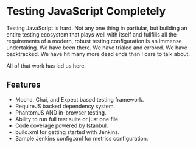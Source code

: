 # Testing JavaScript Completely

Testing JavaScript is hard. Not any one thing in partiular, but building an entire testing ecosystem
that plays well with itself and fullfills all the requirements of a modern, robust testing configuration
is an immense undertaking. We have been there. We have trialed and errored. We have backtracked. We have
hit many more dead ends than I care to talk about.

All of that work has led us here.

## Features

* Mocha, Chai, and Expect based testing framework.
* RequireJS backed dependency system.
* PhantomJS AND in-browser testing.
* Ability to run full test suite or just one file.
* Code coverage powered by Istanbul.
* build.xml for getting started with Jenkins.
* Sample Jenkins config.xml for metrics configuration.


